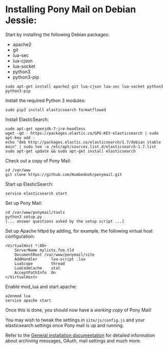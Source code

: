 # Installing Pony Mail on Debian Jessie: #
Start by installing the following Debian packages:

- apache2
- git
- lua-sec
- lua-cjson
- lua-socket
- python3
- python3-pip

~~~
sudo apt-get install apache2 git lua-cjson lua-sec lua-socket python3 python3-pip
~~~

Install the required Python 3 modules:
~~~
sudo pip3 install elasticsearch formatflowed
~~~

Install ElasticSearch:

~~~
sudo apt-get openjdk-7-jre-headless
wget -qO - https://packages.elastic.co/GPG-KEY-elasticsearch | sudo apt-key add -
echo "deb http://packages.elastic.co/elasticsearch/1.7/debian stable main" | sudo tee -a /etc/apt/sources.list.d/elasticsearch-1.7.list
sudo apt-get update && sudo apt-get install elasticsearch
~~~


Check out a copy of Pony Mail:
~~~
cd /var/www
git clone https://github.com/Humbedooh/ponymail.git
~~~

Start up ElasticSearch:

~~~
service elasticsearch start
~~~

Set up Pony Mail:
~~~
cd /var/www/ponymail/tools
python3 setup.py
[... answer questions asked by the setup script ...]
~~~


Set up Apache httpd by adding, for example, the following virtual host configuration:

~~~
<VirtualHost *:80>
    ServerName mylists.foo.tld
    DocumentRoot /var/www/ponymail/site
    AddHandler      lua-script .lua
    LuaScope        thread
    LuaCodeCache    stat
    AcceptPathInfo  On
</VirtualHost>
~~~

Enable mod_lua and start apache:

~~~
a2enmod lua
service apache start
~~~

Once this is done, you should now have a *working copy* of Pony Mail!

You may wish to tweak the settings in `site/js/config.js` and your
elasticsearch settings once Pony mail is up and running.

Refer to the [General installation documentation](INSTALLING.md) for
detailed information about archiving messages, OAuth, mail settings and
much more.